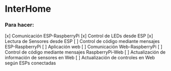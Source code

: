 # InterHome

### Para hacer:
[x] Comunicación ESP-RaspberryPi
[x] Control de LEDs desde ESP
[x] Lectura de Sensores desde ESP
[ ] Control de código mediante mensajes ESP-RaspberryPi
[ ] Aplicación web
[ ] Comunicación Web-RaspberryPi
[ ] Control de código mediante mensajes RaspberryPi-Web
[ ] Actualización de información de sensores en Web
[ ] Actualización de controles en Web según ESPs conectadas
